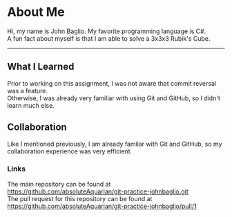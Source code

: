 # About Me
Hi, my name is John Baglio.  My favorite programming language is C#.  
A fun fact about myself is that I am able to solve a 3x3x3 Rubik's Cube.

---

## What I Learned
Prior to working on this assignment, I was not aware that commit reversal was a feature.  
Otherwise, I was already very familiar with using Git and GitHub, so I didn't learn much else.

## Collaboration
Like I mentioned previously, I am already familar with Git and GitHub, so my collaboration experience was very efficient.

### Links
The main repository can be found at https://github.com/absoluteAquarian/git-practice-johnbaglio.git  
The pull request for this repository can be found at https://github.com/absoluteAquarian/git-practice-johnbaglio/pull/1